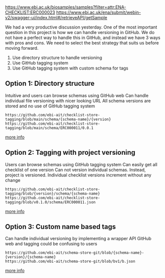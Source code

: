 https://www.ebi.ac.uk/biosamples/samples?filter=attr:ENA-CHECKLIST:ERC000023
https://www.ebi.ac.uk/ena/submit/webin-v2/swagger-ui/index.html#/retrieveAPI/getSample



We had a very productive discussion yesterday. One of the most important question in this project is how we can handle versioning in GitHub. We do not have a perfect way to handle this in GitHub, and instead we have 3 ways with pros and cons. We need to select the best strategy that suits us before moving forward. 
1. Use directory structure to handle versioning
2. Use GitHub tagging system
3. Use GitHub tagging system with custom schema for tags

## Option 1: Directory structure
Intuitive and users can browse schemas using GitHub web
Can handle individual file versioning with nicer looking URL
All schema versions are stored and no use of GitHub tagging system
```
https://github.com/ebi-ait/checklist-store-tagging/blob/main/schema/{schema-name}/{version}
https://github.com/ebi-ait/checklist-store-tagging/blob/main/schema/ERC000011/0.0.1
```
[more info]()

## Option 2: Tagging with project versioning
Users can browse schemas using GitHub tagging system
Can easily get all checklist of one version 
Can not version individual schemas. Instead, project is versioned.
Individual checklist versions increment without any change
```
https://github.com/ebi-ait/checklist-store-tagging/blob/{version}/schema/{schema-name}
https://github.com/ebi-ait/checklist-store-tagging/blob/v0.1.0/schema/ERC000011.json
```
[more info]()

## Option 3: Custom name based tags
Can handle individual versioning by implementing a wrapper API
GitHub web and tagging could be confusing to users
```
https://github.com/ebi-ait/schema-store-git/blob/{schema-name}-{version}/{schema-name}
https://github.com/ebi-ait/schema-store-git/blob/bv1/b.json
```
[more info]()